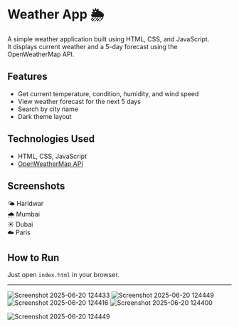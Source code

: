 # Weather App 🌦️

A simple weather application built using HTML, CSS, and JavaScript.  
It displays current weather and a 5-day forecast using the OpenWeatherMap API.

## Features
- Get current temperature, condition, humidity, and wind speed
- View weather forecast for the next 5 days
- Search by city name
- Dark theme layout

## Technologies Used
- HTML, CSS, JavaScript
- [OpenWeatherMap API](https://openweathermap.org/api)

## Screenshots
🌤️ Haridwar  
🌧️ Mumbai  
☀️ Dubai  
☁️ Paris  

## How to Run
Just open `index.html` in your browser.

---
![Screenshot 2025-06-20 124433](https://github.com/user-attachments/assets/a2b1f99e-fb4e-46be-8eab-fb0d83891659)
![Screenshot 2025-06-20 124449](https://github.com/user-attachments/assets/0b0fce04-fd9a-464c-9f1f-76428b841d92)
![Screenshot 2025-06-20 124416](https://github.com/user-attachments/assets/4cc51a8b-d814-4887-9714-6a93fdbc04c2)
![Screenshot 2025-06-20 124400](https://github.com/user-attachments/assets/446deb27-053f-4b1a-962f-8df9b28656f1)


![Screenshot 2025-06-20 124449](https://github.com/user-attachments/assets/fc63f9dd-1576-49ca-9173-cba69534f3c6)
